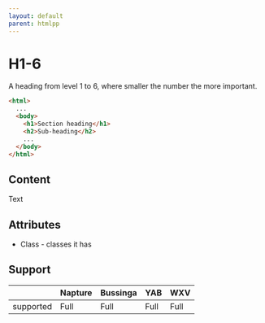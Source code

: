 ```yaml
---
layout: default
parent: htmlpp
---
```

# H1-6
A heading from level 1 to 6, where smaller the number the more important.

```html
<html>
  ...
  <body>
    <h1>Section heading</h1>
    <h2>Sub-heading</h2>
    ...
  </body>
</html>
```

## Content
Text

## Attributes
- Class - classes it has

## Support

|           | Napture | Bussinga | YAB  | WXV  |
| --------- | ------- | -------- | ---- | ---- |
| supported | Full    | Full     | Full | Full |